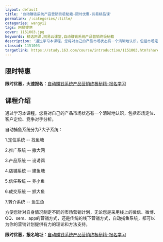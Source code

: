 ```yaml
---
layout: default
title: '自动赚钱系统产品营销终极秘籍-限时优惠-网易精品课'
permalink: /:categories/:title/
categories: wangyi2
tags: 网易提供
cover: 1151003.jpg
keywords: 精选网课,网易云课堂,自动赚钱系统产品营销终极秘籍
description: '通过学习本课程，您将对自己的产品市场状态有一个清晰地认识，包括市场定位、客户定位、竞争对手分析。自动捕鱼系统分为7大子系'
classid: 1151003
targetlink: https://study.163.com/course/introduction/1151003.htm?share=1&shareId=1025206652&utm_campaign=share&utm_medium=iphoneShare&utm_source=&utm_u=1025206652
---
```


## 限时特惠

**限时优惠，火速报名**：[自动赚钱系统产品营销终极秘籍-报名学习](https://study.163.com/course/introduction/1151003.htm?share=1&shareId=1025206652&utm_campaign=share&utm_medium=iphoneShare&utm_source=&utm_u=1025206652)

## 课程介绍

通过学习本课程，您将对自己的产品市场状态有一个清晰地认识，包括市场定位、客户定位、竞争对手分析。



自动捕鱼系统分为7大子系统：



1.定位系统 -- 找鱼塘

2.推广系统 -- 撒大网

3.产品系统 -- 设诱饵

4.店铺系统 -- 建鱼塘

5.信任系统 -- 养小鱼

6.成交系统 -- 抓大鱼

7.转介系统 -- 鱼生鱼



方便您针对自身情况制定不同的市场营销计划，无论您是采用线上的微信、微博、QQ、sem、app的营销方式，还是传统的线下营销方式，自动捕鱼系统，都可以为你的营销计划提供有力的理论和方法支持。

**限时优惠，报名地址**：[自动赚钱系统产品营销终极秘籍-报名学习](https://study.163.com/course/introduction/1151003.htm?share=1&shareId=1025206652&utm_campaign=share&utm_medium=iphoneShare&utm_source=&utm_u=1025206652)

